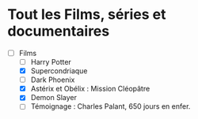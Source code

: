 # Tout les Films, séries et documentaires

- [ ] Films
  - [ ] Harry Potter
  - [x] Supercondriaque
  - [ ] Dark Phoenix
  - [x] Astérix et Obélix : Mission Cléopâtre
  - [x] Demon Slayer
  - [ ] Témoignage : Charles Palant, 650 jours en enfer.
